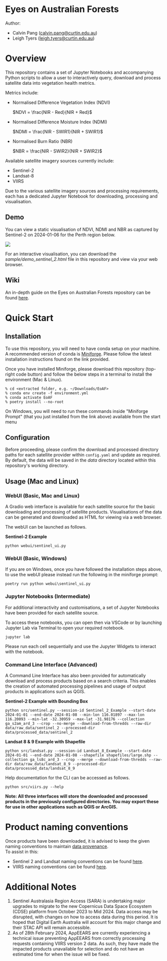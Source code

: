 # Eyes on Australian Forests

Author:
- Calvin Pang (calvin.pang@curtin.edu.au)
- Leigh Tyers (leigh.tyers@curtin.edu.au)

# Overview

This repository contains a set of Jupyter Notebooks and accompanying Python scripts to allow a user to interactively query, download and process satellite data into vegetation health metrics.

Metrics include:
- Normalised Difference Vegetation Index (NDVI)
    
    $NDVI = \frac{NIR - Red}{NIR + Red}$

- Normalised Difference Moisture Index (NDMI)
    
    $NDMI = \frac{NIR - SWIR1}{NIR + SWIR1}$

- Normalised Burn Ratio (NBR)

    $NBR = \frac{NIR - SWIR2}{NIR + SWIR2}$

Available satellite imagery sources currently include:
- Sentinel-2
- Landsat-8
- VIIRS

Due to the various satellite imagery sources and processing requirements, each has a dedicated Jupyter Notebook for downloading, processing and visualisation.

## Demo
You can view a static visualisation of NDVI, NDMI and NBR as captured by Sentinel-2 on 2024-01-06 for the Perth region below.

![](sample/demo_sentinel_2.png)

For an interactive visualisation, you can download the *sample/demo_sentinel_2.html* file in this repository and view via your web browser.

## Wiki
An in-depth guide on the Eyes on Australian Forests repository can be found [here](https://github.com/AustralianSDAF/EoAF/wiki).

# Quick Start
## Installation
To use this repository, you will need to have conda setup on your machine. A recommended version of conda is [Miniforge](https://github.com/conda-forge/miniforge). Please follow the latest installation instructions found on the link provided.

Once you have installed Miniforge, please download this repository (top-right code button) and follow the below steps in a terminal to install the environment (Mac & Linux).
```
% cd <extracted folder, e.g. ~/Downloads/EoAF>
% conda env create -f environment.yml
% conda activate EoAF
% poetry install --no-root
```

On Windows, you will need to run these commands inside "Miniforge Prompt" (that you just installed from the link above) available from the start menu

## Configuration
Before proceeding, please confirm the download and processed directory paths for each satellite provider within `config.yaml` and update as required.
By default, the data will be saved in the *data* directory located within this repository's working directory.

## Usage (Mac and Linux)
### WebUI (Basic, Mac and Linux)
A Gradio web interface is available for each satellite source for the basic downloading and processing of satellite products.
Visualisations of the data can be generated and downloaded as HTML for viewing via a web browser.

The webUI can be launched as follows.

**Sentinel-2 Example**
```
python webui/sentinel_ui.py
```


### WebUI (Basic, Windows)
If you are on Windows, once you have followed the installation steps above, to use the webUI please instead run the following in the miniforge prompt:

```
poetry run python webui\sentinel_ui.py
```

### Jupyter Notebooks (Intermediate)
For additional interactivity and customisations, a set of Jupyter Notebooks have been provided for each satellite source.

To access these notebooks, you can open then via VSCode or by launching Jupyter Lab via Terminal to open your required notebook.
```
jupyter lab
```
Please run each cell sequentially and use the Jupyter Widgets to interact with the notebook.


### Command Line Interface (Advanced)
A Command Line Interface has also been provided for automatically download and process products based on a search criteria. This enables the creation of automated processing pipelines and usage of output products in applications such as QGIS.

**Sentinel-2 Example with Bounding Box**
```
python src/sentinel.py --session-id Sentinel_2_Example --start-date 2024-01-01 --end-date 2024-01-08 --min-lon 116.01897 --max-lon 116.20093 --min-lat -32.30959 --max-lat -31.98176 --collection ga_s2am_ard_3 --crop --no-merge --download-from-thredds --raw-dir data/raw_data/sentinel_2 --processed-dir data/processed_data/sentinel_2
```

**Landsat 8 & 9 Example with Shapefile**
```
python src/landsat.py --session-id Landsat_8_Example --start-date 2024-01-01 --end-date 2024-01-08 --shapefile shapefiles/large.shp --collection ga_ls8c_ard_3 --crop --merge --download-from-thredds --raw-dir data/raw_data/landsat_8_9 --processed-dir data/processed_data/landsat_8_9
```

Help documentation for the CLI can be accessed as follows.
```
python src/viirs.py --help
```

**Note: All three interfaces will store the downloaded and processed products in the previously configured directories. You may export these for use in other applications such as QGIS or ArcGIS.**

# Product naming conventions
Once products have been downloaded, it is advised to keep the given naming conventions to maintain [data provenance](https://ardc.edu.au/resource/data-provenance/).  
To assist in this:  
 - Sentinel 2 and Landsat naming conventions can be found [here](https://knowledge.dea.ga.gov.au/guides/reference/collection_3_naming/).  
 - VIIRS naming conventions can be found [here](https://lpdaac.usgs.gov/data/get-started-data/collection-overview/missions/s-npp-nasa-viirs-overview/#viirs-naming-conventions).  


# Additional Notes
1. Sentinel Australasia Region Access (SARA) is undertaking major upgrades to migrate to the new Copernicus Data Space Ecosystem (CDSE) platform from October 2023 to Mid 2024. Data access may be disrupted, with changes on how to access data during this period. It is hoped that Digital Earth Australia will account for this major change and their STAC API will remain accessible.
2. As of 28th February 2024, AρρEEARS are currently experiencing a technical issue preventing AρρEEARS from correctly processing requests containing VIIRS version 2 data. As such, they have made the impacted products unavailable for selection and do not have an estimated time for when the issue will be fixed.
